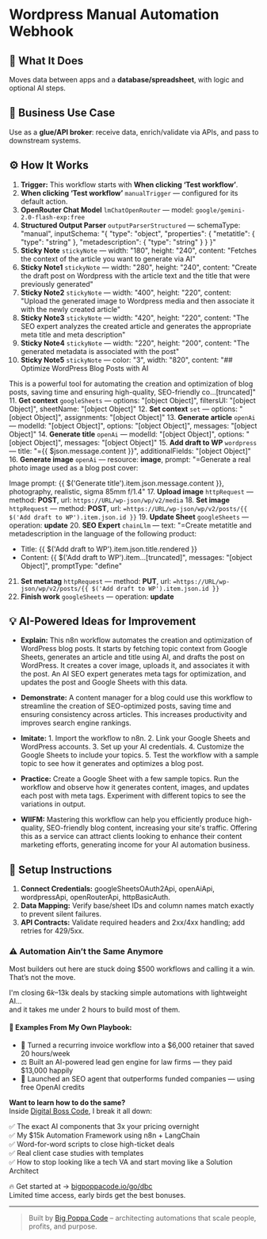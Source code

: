 # Wordpress Manual Automation Webhook
## 🚀 What It Does
Moves data between apps and a **database/spreadsheet**, with logic and optional AI steps.

## 💼 Business Use Case
Use as a **glue/API broker**: receive data, enrich/validate via APIs, and pass to downstream systems.

## ⚙️ How It Works
1. **Trigger:** This workflow starts with **When clicking ‘Test workflow’**.
2. **When clicking ‘Test workflow’** `manualTrigger` — configured for its default action.
3. **OpenRouter Chat Model** `lmChatOpenRouter` — model: `google/gemini-2.0-flash-exp:free`
4. **Structured Output Parser** `outputParserStructured` — schemaType: "manual", inputSchema: "{
	"type": "object",
	"properties": {
		"metatitle": {
			"type": "string"
		},
		"metadescription": {
			"type": "string"
		}
	}
}"
5. **Sticky Note** `stickyNote` — width: "180", height: "240", content: "Fetches the context of the article you want to generate via AI"
6. **Sticky Note1** `stickyNote` — width: "280", height: "240", content: "Create the draft post on Wordpress with the article text and the title that were previously generated"
7. **Sticky Note2** `stickyNote` — width: "400", height: "220", content: "Upload the generated image to Wordpress media and then associate it with the newly created article"
8. **Sticky Note3** `stickyNote` — width: "420", height: "220", content: "The SEO expert analyzes the created article and generates the appropriate meta title and meta description"
9. **Sticky Note4** `stickyNote` — width: "220", height: "200", content: "The generated metadata is associated with the post"
10. **Sticky Note5** `stickyNote` — color: "3", width: "820", content: "## Optimize WordPress Blog Posts with AI

This is a powerful tool for automating the creation and optimization of blog posts, saving time and ensuring high-quality, SEO-friendly co…[truncated]"
11. **Get context** `googleSheets` — options: "[object Object]", filtersUI: "[object Object]", sheetName: "[object Object]"
12. **Set context** `set` — options: "[object Object]", assignments: "[object Object]"
13. **Generate article** `openAi` — modelId: "[object Object]", options: "[object Object]", messages: "[object Object]"
14. **Generate title** `openAi` — modelId: "[object Object]", options: "[object Object]", messages: "[object Object]"
15. **Add draft to WP** `wordpress` — title: "={{ $json.message.content }}", additionalFields: "[object Object]"
16. **Generate image** `openAi` — resource: **image**, prompt: "=Generate a real photo image used as a blog post cover:

Image prompt:
{{ $('Generate title').item.json.message.content }}, photography, realistic, sigma 85mm f/1.4"
17. **Upload image** `httpRequest` — method: **POST**, url: `https://URL/wp-json/wp/v2/media`
18. **Set image** `httpRequest` — method: **POST**, url: `=https://URL/wp-json/wp/v2/posts/{{ $('Add draft to WP').item.json.id }}`
19. **Update Sheet** `googleSheets` — operation: **update**
20. **SEO Expert** `chainLlm` — text: "=Create metatitle and metadescription in the language of the following product:
- Title: {{ $('Add draft to WP').item.json.title.rendered }}
- Content: {{ $('Add draft to WP').item…[truncated]", messages: "[object Object]", promptType: "define"
21. **Set metatag** `httpRequest` — method: **PUT**, url: `=https://URL/wp-json/wp/v2/posts/{{ $('Add draft to WP').item.json.id }}`
22. **Finish work** `googleSheets` — operation: **update**

## 💡 AI-Powered Ideas for Improvement
- **Explain:** This n8n workflow automates the creation and optimization of WordPress blog posts. It starts by fetching topic context from Google Sheets, generates an article and title using AI, and drafts the post on WordPress. It creates a cover image, uploads it, and associates it with the post. An AI SEO expert generates meta tags for optimization, and updates the post and Google Sheets with this data.

- **Demonstrate:** A content manager for a blog could use this workflow to streamline the creation of SEO-optimized posts, saving time and ensuring consistency across articles. This increases productivity and improves search engine rankings.

- **Imitate:** 1. Import the workflow to n8n. 2. Link your Google Sheets and WordPress accounts. 3. Set up your AI credentials. 4. Customize the Google Sheets to include your topics. 5. Test the workflow with a sample topic to see how it generates and optimizes a blog post.

- **Practice:** Create a Google Sheet with a few sample topics. Run the workflow and observe how it generates content, images, and updates each post with meta tags. Experiment with different topics to see the variations in output.

- **WIIFM:** Mastering this workflow can help you efficiently produce high-quality, SEO-friendly blog content, increasing your site's traffic. Offering this as a service can attract clients looking to enhance their content marketing efforts, generating income for your AI automation business.

## 🔧 Setup Instructions
1. **Connect Credentials:** googleSheetsOAuth2Api, openAiApi, wordpressApi, openRouterApi, httpBasicAuth.
2. **Data Mapping:** Verify base/sheet IDs and column names match exactly to prevent silent failures.
3. **API Contracts:** Validate required headers and 2xx/4xx handling; add retries for 429/5xx.

### ⚠️ Automation Ain’t the Same Anymore

Most builders out here are stuck doing $500 workflows and calling it a win.  
That’s not the move.  

I'm closing $6k–$13k deals by stacking simple automations with lightweight AI...  
and it takes me under 2 hours to build most of them.

#### 🧠 Examples From My Own Playbook:
- 🔁 Turned a recurring invoice workflow into a $6,000 retainer that saved 20 hours/week  
- ⚖️ Built an AI-powered lead gen engine for law firms — they paid $13,000 happily  
- 🚀 Launched an SEO agent that outperforms funded companies — using free OpenAI credits  

**Want to learn how to do the same?**  
Inside [Digital Boss Code](https://bigpoppacode.io/go/dbc), I break it all down:

✅ The exact AI components that 3x your pricing overnight  
✅ My $15k Automation Framework using n8n + LangChain  
✅ Word-for-word scripts to close high-ticket deals  
✅ Real client case studies with templates  
✅ How to stop looking like a tech VA and start moving like a Solution Architect  

🔥 Get started at → [bigpoppacode.io/go/dbc](https://bigpoppacode.io/go/dbc)  
Limited time access, early birds get the best bonuses.

---
> Built by [Big Poppa Code](https://bigpoppacode.io) – architecting automations that scale people, profits, and purpose.
